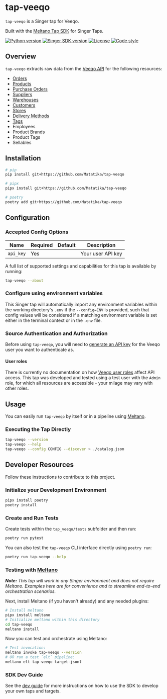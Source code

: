 # tap-veeqo

`tap-veeqo` is a Singer tap for Veeqo.

Built with the [Meltano Tap SDK](https://sdk.meltano.com) for Singer Taps.

[![Python version](https://img.shields.io/badge/dynamic/toml?url=https%3A%2F%2Fraw.githubusercontent.com%2FMatatika%2Ftap-veeqo%2Fmaster%2Fpyproject.toml&query=tool.poetry.dependencies.python&label=python)](https://docs.python.org/3/)
[![Singer SDK version](https://img.shields.io/badge/dynamic/toml?url=https%3A%2F%2Fraw.githubusercontent.com%2FMatatika%2Ftap-veeqo%2Fmaster%2Fpyproject.toml&query=tool.poetry.dependencies%5B%22singer-sdk%22%5D&label=singer-sdk)](https://sdk.meltano.com/en/latest/)
[![License](https://img.shields.io/github/license/Matatika/tap-veeqo)](https://github.com/Matatika/tap-veeqo/blob/main/LICENSE)
[![Code style](https://img.shields.io/endpoint?url=https%3A%2F%2Fraw.githubusercontent.com%2Fastral-sh%2Fruff%2Fmain%2Fassets%2Fbadge%2Fformat.json)](https://docs.astral.sh/ruff/)

## Overview

`tap-veeqo` extracts raw data from the [Veeqo API](https://developer.veeqo.com/docs) for the following resources:

- [Orders](https://developer.veeqo.com/docs#/reference/orders)
- [Products](https://developer.veeqo.com/docs#/reference/products)
- [Purchase Orders](https://developer.veeqo.com/docs#/reference/purchase-orders)
- [Suppliers](https://developer.veeqo.com/docs#/reference/suppliers)
- [Warehouses](https://developer.veeqo.com/docs#/reference/warehouses)
- [Customers](https://developer.veeqo.com/docs#/reference/customers)
- [Stores](https://developer.veeqo.com/docs#/reference/stores)
- [Delivery Methods](https://developer.veeqo.com/docs#/reference/delivery-methods)
- [Tags](https://developer.veeqo.com/docs#/reference/tags)
- Employees
- Product Brands
- Product Tags
- Sellables

## Installation

```bash
# pip
pip install git+https://github.com/Matatika/tap-veeqo

# pipx
pipx install git+https://github.com/Matatika/tap-veeqo

# poetry
poetry add git+https://github.com/Matatika/tap-veeqo
```

## Configuration

### Accepted Config Options

| Name      | Required | Default | Description       |
| --------- | -------- | ------- | ----------------- |
| `api_key` | Yes      |         | Your user API key |

A full list of supported settings and capabilities for this
tap is available by running:

```bash
tap-veeqo --about
```

### Configure using environment variables

This Singer tap will automatically import any environment variables within the working directory's
`.env` if the `--config=ENV` is provided, such that config values will be considered if a matching
environment variable is set either in the terminal context or in the `.env` file.

### Source Authentication and Authorization

Before using `tap-veeqo`, you will need to [generate an API key](https://developer.veeqo.com/docs#/introduction/authentication/generating-your-api-keys) for the Veeqo user you want to authenticate as.

#### User roles

There is currently no documentation on how [Veeqo user roles](https://help.veeqo.com/en/articles/6969529-users-overview#h_78cc6b5a1d) affect API access. This tap was developed and tested using a test user with the `Admin` role, for which all resources are accessible - your milage may vary with other roles.

## Usage

You can easily run `tap-veeqo` by itself or in a pipeline using [Meltano](https://meltano.com/).

### Executing the Tap Directly

```bash
tap-veeqo --version
tap-veeqo --help
tap-veeqo --config CONFIG --discover > ./catalog.json
```

## Developer Resources

Follow these instructions to contribute to this project.

### Initialize your Development Environment

```bash
pipx install poetry
poetry install
```

### Create and Run Tests

Create tests within the `tap_veeqo/tests` subfolder and
then run:

```bash
poetry run pytest
```

You can also test the `tap-veeqo` CLI interface directly using `poetry run`:

```bash
poetry run tap-veeqo --help
```

### Testing with [Meltano](https://www.meltano.com)

_**Note:** This tap will work in any Singer environment and does not require Meltano.
Examples here are for convenience and to streamline end-to-end orchestration scenarios._

Next, install Meltano (if you haven't already) and any needed plugins:

```bash
# Install meltano
pipx install meltano
# Initialize meltano within this directory
cd tap-veeqo
meltano install
```

Now you can test and orchestrate using Meltano:

```bash
# Test invocation:
meltano invoke tap-veeqo --version
# OR run a test `elt` pipeline:
meltano elt tap-veeqo target-jsonl
```

### SDK Dev Guide

See the [dev guide](https://sdk.meltano.com/en/latest/dev_guide.html) for more instructions on how to use the SDK to
develop your own taps and targets.
